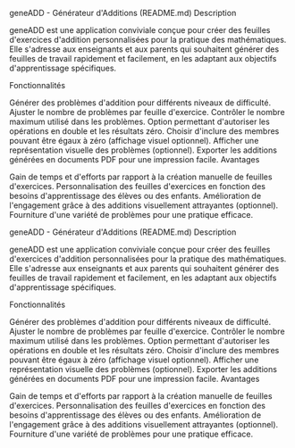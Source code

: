 geneADD - Générateur d'Additions (README.md)
Description

geneADD est une application conviviale conçue pour créer des feuilles d'exercices d'addition personnalisées pour la pratique des mathématiques. Elle s'adresse aux enseignants et aux parents qui souhaitent générer des feuilles de travail rapidement et facilement, en les adaptant aux objectifs d'apprentissage spécifiques.

Fonctionnalités

Générer des problèmes d'addition pour différents niveaux de difficulté.
Ajuster le nombre de problèmes par feuille d'exercice.
Contrôler le nombre maximum utilisé dans les problèmes.
Option permettant d'autoriser les opérations en double et les résultats zéro.
Choisir d'inclure des membres pouvant être égaux à zéro (affichage visuel optionnel).
Afficher une représentation visuelle des problèmes (optionnel).
Exporter les additions générées en documents PDF pour une impression facile.
Avantages

Gain de temps et d'efforts par rapport à la création manuelle de feuilles d'exercices.
Personnalisation des feuilles d'exercices en fonction des besoins d'apprentissage des élèves ou des enfants.
Amélioration de l'engagement grâce à des additions visuellement attrayantes (optionnel).
Fourniture d'une variété de problèmes pour une pratique efficace.

geneADD - Générateur d'Additions (README.md)
Description

geneADD est une application conviviale conçue pour créer des feuilles d'exercices d'addition personnalisées pour la pratique des mathématiques. Elle s'adresse aux enseignants et aux parents qui souhaitent générer des feuilles de travail rapidement et facilement, en les adaptant aux objectifs d'apprentissage spécifiques.

Fonctionnalités

Générer des problèmes d'addition pour différents niveaux de difficulté.
Ajuster le nombre de problèmes par feuille d'exercice.
Contrôler le nombre maximum utilisé dans les problèmes.
Option permettant d'autoriser les opérations en double et les résultats zéro.
Choisir d'inclure des membres pouvant être égaux à zéro (affichage visuel optionnel).
Afficher une représentation visuelle des problèmes (optionnel).
Exporter les additions générées en documents PDF pour une impression facile.
Avantages

Gain de temps et d'efforts par rapport à la création manuelle de feuilles d'exercices.
Personnalisation des feuilles d'exercices en fonction des besoins d'apprentissage des élèves ou des enfants.
Amélioration de l'engagement grâce à des additions visuellement attrayantes (optionnel).
Fourniture d'une variété de problèmes pour une pratique efficace.
